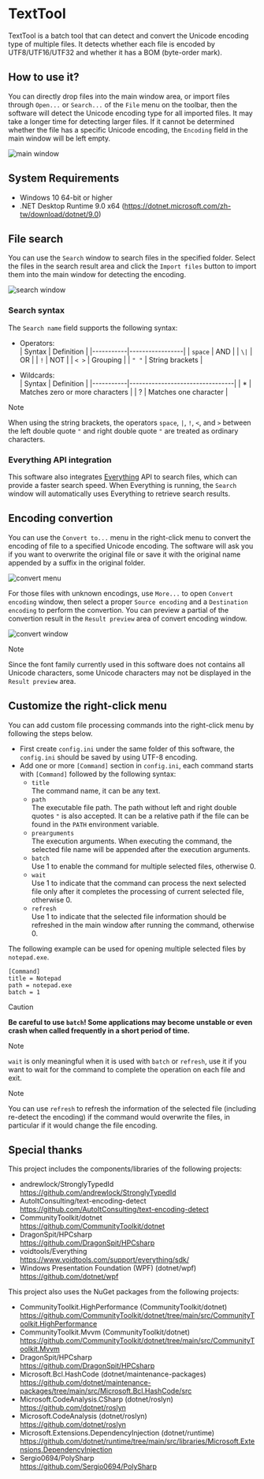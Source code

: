 # TextTool
TextTool is a batch tool that can detect and convert the Unicode encoding type of multiple files.
It detects whether each file is encoded by UTF8/UTF16/UTF32 and whether it has a BOM (byte-order mark).

## How to use it?
You can directly drop files into the main window area, or import files through `Open...` or `Search...` of the `File` menu on the toolbar, then the software will detect the Unicode encoding type for all imported files.
It may take a longer time for detecting larger files. If it cannot be determined whether the file has a specific Unicode encoding, the `Encoding` field in the main window will be left empty.

![main window](/docs/main.png)

## System Requirements
* Windows 10 64-bit or higher
* .NET Desktop Runtime 9.0 x64 (https://dotnet.microsoft.com/zh-tw/download/dotnet/9.0)

## File search
You can use the `Search` window to search files in the specified folder.
Select the files in the search result area and click the `Import files` button to import them into the main window for detecting the encoding.

![search window](/docs/search.png)

### Search syntax
The `Search name` field supports the following syntax:

  * Operators:  
    | Syntax    | Definition      |
    |-----------|-----------------|
    | `space`   | AND             |
    | `\|`      | OR              |
    | `!`       | NOT             |
    | `< >`     | Grouping        |
    | `" "`     | String brackets |

  * Wildcards:  
    | Syntax    | Definition                      |
    |-----------|---------------------------------|
    | *         | Matches zero or more characters |
    | ?         | Matches one character           |

> [!NOTE]
> When using the string brackets, the operators `space`, `|`, `!`, `<`, and `>` between the left double quote `"` and right double quote `"` are treated as ordinary characters.

### Everything API integration
This software also integrates [Everything](https://www.voidtools.com/) API to search files, which can provide a faster search speed.
When Everything is running, the `Search` window will automatically uses Everything to retrieve search results.

## Encoding convertion
You can use the `Convert to...` menu in the right-click menu to convert the encoding of file to a specified Unicode encoding.
The software will ask you if you want to overwrite the original file or save it with the original name appended by a suffix in the original folder.

![convert menu](/docs/convert_menu.png)

For those files with unknown encodings, use `More...` to open `Convert encoding` window, then select a proper `Source encoding` and a `Destination encoding` to perform the convertion.
You can preview a partial of the convertion result in the `Result preview` area of convert encoding window.

![convert window](/docs/convert_window.png)

> [!NOTE]
> Since the font family currently used in this software does not contains all Unicode characters, some Unicode characters may not be displayed in the `Result preview` area.

## Customize the right-click menu
You can add custom file processing commands into the right-click menu by following the steps below.
* First create `config.ini` under the same folder of this software, the `config.ini` should be saved by using UTF-8 encoding.
* Add one or more `[Command]` section in `config.ini`, each command starts with `[Command]` followed by the following syntax:
  * `title`  
    The command name, it can be any text.
  * `path`  
    The executable file path. The path without left and right double quotes `"` is also accepted. It can be a relative path if the file can be found in the `PATH` environment variable.
  * `prearguments`  
    The execution arguments. When executing the command, the selected file name will be appended after the execution arguments.
  * `batch`  
    Use 1 to enable the command for multiple selected files, otherwise 0.
  * `wait`  
    Use 1 to indicate that the command can process the next selected file only after it completes the processing of current selected file, otherwise 0.
  * `refresh`  
    Use 1 to indicate that the selected file information should be refreshed in the main window after running the command, otherwise 0.

The following example can be used for opening multiple selected files by `notepad.exe`.
```
[Command]
title = Notepad
path = notepad.exe
batch = 1
```

> [!CAUTION]
> **Be careful to use `batch`! Some applications may become unstable or even crash when called frequently in a short period of time.**

> [!NOTE]
> `wait` is only meaningful when it is used with `batch` or `refresh`, use it if you want to wait for the command to complete the operation on each file and exit.

> [!NOTE]
> You can use `refresh` to refresh the information of the selected file (including re-detect the encoding) if the command would overwrite the files, in particular if it would change the file encoding.

## Special thanks
This project includes the components/libraries of the following projects:

* andrewlock/StronglyTypedId  
  https://github.com/andrewlock/StronglyTypedId
* AutoItConsulting/text-encoding-detect  
  https://github.com/AutoItConsulting/text-encoding-detect
* CommunityToolkit/dotnet  
  https://github.com/CommunityToolkit/dotnet
* DragonSpit/HPCsharp  
  https://github.com/DragonSpit/HPCsharp
* voidtools/Everything  
  https://www.voidtools.com/support/everything/sdk/
* Windows Presentation Foundation (WPF) (dotnet/wpf)  
  https://github.com/dotnet/wpf

This project also uses the NuGet packages from the following projects:

* CommunityToolkit.HighPerformance (CommunityToolkit/dotnet)  
  https://github.com/CommunityToolkit/dotnet/tree/main/src/CommunityToolkit.HighPerformance
* CommunityToolkit.Mvvm (CommunityToolkit/dotnet)  
  https://github.com/CommunityToolkit/dotnet/tree/main/src/CommunityToolkit.Mvvm
* DragonSpit/HPCsharp  
  https://github.com/DragonSpit/HPCsharp
* Microsoft.Bcl.HashCode (dotnet/maintenance-packages)  
  https://github.com/dotnet/maintenance-packages/tree/main/src/Microsoft.Bcl.HashCode/src
* Microsoft.CodeAnalysis.CSharp (dotnet/roslyn)  
  https://github.com/dotnet/roslyn
* Microsoft.CodeAnalysis (dotnet/roslyn)  
  https://github.com/dotnet/roslyn
* Microsoft.Extensions.DependencyInjection (dotnet/runtime)  
  https://github.com/dotnet/runtime/tree/main/src/libraries/Microsoft.Extensions.DependencyInjection
* Sergio0694/PolySharp  
  https://github.com/Sergio0694/PolySharp

